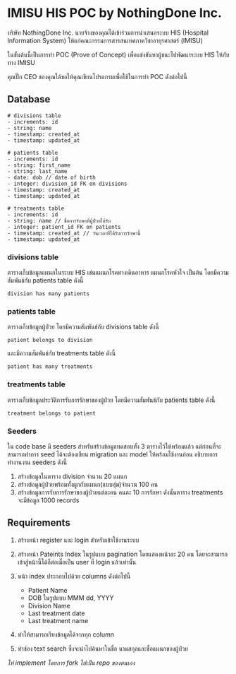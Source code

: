 # IMISU HIS POC by NothingDone Inc.
 บริษัท NothingDone Inc. นายจ้างของคุณได้เข้าร่วมการนำเสนอระบบ HIS (Hospital Information System) ให้แก่คณะกรรมการสารสนเทศภาควิชาอายุรศาสตร์ (IMISU)

 ในขั้นต้นนี้เป็นการทำ POC (Prove of Concept) เพื่อแข่งขันหาผู้ชนะไปพัฒนาระบบ HIS ให้กับทาง IMISU

 คุณปั๊ก CEO ของคุณได้ขอให้คุณเขียนโปรแกรมเพื่อใช้ในการทำ POC ดังต่อไปนี้

 ## Database
 ```
 # divisions table
 - increments: id
 - string: name
 - timestamp: created_at
 - timestamp: updated_at

 # patients table
 - increments: id
 - string: first_name
 - string: last_name
 - date: dob // date of birth
 - integer: division_id FK on divisions
 - timestamp: created_at
 - timestamp: updated_at

 # treatments table
 - increments: id
 - string: name // ชื่อการรักษาที่ผู้ป่วยได้รับ
 - integer: patient_id FK on patients
 - timestamp: created_at // วันเวลาที่ได้รับการรักษานี้
 - timestamp: updated_at
```

### divisions table
ตารางเก็บข้อมูลแผนกในระบบ HIS เช่นแผนกโรคทางเดินอาหาร แผนกโรคหัวใจ เป็นต้น โดยมีความสัมพันธ์กับ patients table ดังนี้

`division has many patients`

### patients table
ตารางเก็บข้อมูลผู้ป่วย โดยมีความสัมพันธ์กับ divisions table ดังนี้

`patient belongs to division`

และมีความสัมพันธ์กับ treatments table ดังนี้

`patient has many treatments`

### treatments table
ตารางเก็บข้อมูลประวัติการรับการรักษาของผู้ป่วย โดยมีความสัมพันธ์กับ patients table ดังนี้

`treatment belongs to patient`

### Seeders
ใน code base มี seeders สำหรับสร้างข้อมูลทดสอบทั้ง 3 ตารางไว้ให้พร้อมแล้ว แต่ก่อนที่จะสามารถทำการ seed ได้จะต้องเขียน migration และ model ให้พร้อมใช้งานก่อน อธิบายการทำงานงาน seeders ดังนี้

1. สร้างข้อมูลในตาราง division จำนวน 20 แผนก
2. สร้างข้อมูลผู้ป่วยพร้อมทั้งผูกกับแผนก(แบบสุ่ม)จำนวน 100 คน
3. สร้างข้อมูลการรับการรักษาของผู้ป่วยแต่ละคน คนละ 10 การรักษา ดังนั้นตาราง treatments จะมีข้อมูล 1000 records

## Requirements
1. สร้างหน้า register และ login สำหรับเข้าใช้งานระบบ

2. สร้างหน้า Pateints Index ในรูปแบบ pagination โดยแสดงหน้าละ 20 คน โดยจะสามารถเข้าสู่หน้านี้ได้ก็ต่อเมื่อเป็น user ที่ login แล้วเท่านั้น

3. หน้า index ประกอบไปด้วย columns ดังต่อไปนี้
    - Patient Name
    - DOB ในรูปแบบ MMM dd, YYYY
    - Division Name
    - Last treatment date
    - Last treatment name

4. ทำให้สามารถเรียงข้อมูลได้จากทุก column

5. ทำช่อง text search ซึ่งจะนำไปค้นหาในชื่อ นามสกุลและชื่อแผนกของผู้ป่วย

*ให้ implement โดยการ fork ไปเป็น repo ของตนเอง*
